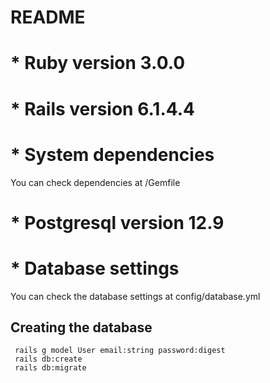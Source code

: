 # README


# * Ruby version 3.0.0

# * Rails version 6.1.4.4

# * System dependencies
  You can check dependencies at /Gemfile

# * Postgresql version 12.9

# * Database settings
  You can check the database settings at config/database.yml
  ## Creating the database 
     rails g model User email:string password:digest
     rails db:create
     rails db:migrate
